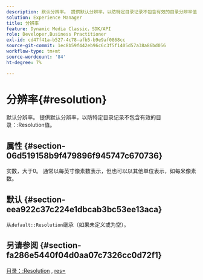 ```yaml
---
description: 默认分辨率。 提供默认分辨率，以防特定目录记录不包含有效的目录分辨率值。
solution: Experience Manager
title: 分辨率
feature: Dynamic Media Classic，SDK/API
role: Developer,Business Practitioner
exl-id: cd47f41a-b527-4c78-afb5-b9e9af0868cc
source-git-commit: 1ec8b59f442eb96c6c3f5f1405d57a38a86bd056
workflow-type: tm+mt
source-wordcount: '84'
ht-degree: 7%

---
```


# 分辨率{#resolution}

默认分辨率。 提供默认分辨率，以防特定目录记录不包含有效的目录：:Resolution值。

## 属性 {#section-06d519158b9f479896f945747c670736}

实数，大于0。 通常以每英寸像素数表示，但也可以以其他单位表示，如每米像素数。

## 默认 {#section-eea922c37c224e1dbcab3bc53ee13aca}

从`default::Resolution`继承（如果未定义或为空）。

## 另请参阅 {#section-fa286e5440f04d0aa07c7326cc0d72f1}

[目录：:Resolution](../../../../../ir-api/material-cat/image-rendering-api-ref/c-ir-material-catalog/c-ir-material-data-reference/r-ir-resolution-dataref.md#reference-6a2d64c2d72b438fade58a3391569da7) ,  [res=](../../../../../ir-api/http-protocol/image-rendering-api-ref/c-ir-http-protocol-ref/c-ir-http-protocol-command-reference/r-ir-res.md#reference-0ad9de8887144c83a6db97b4994f7c04)
